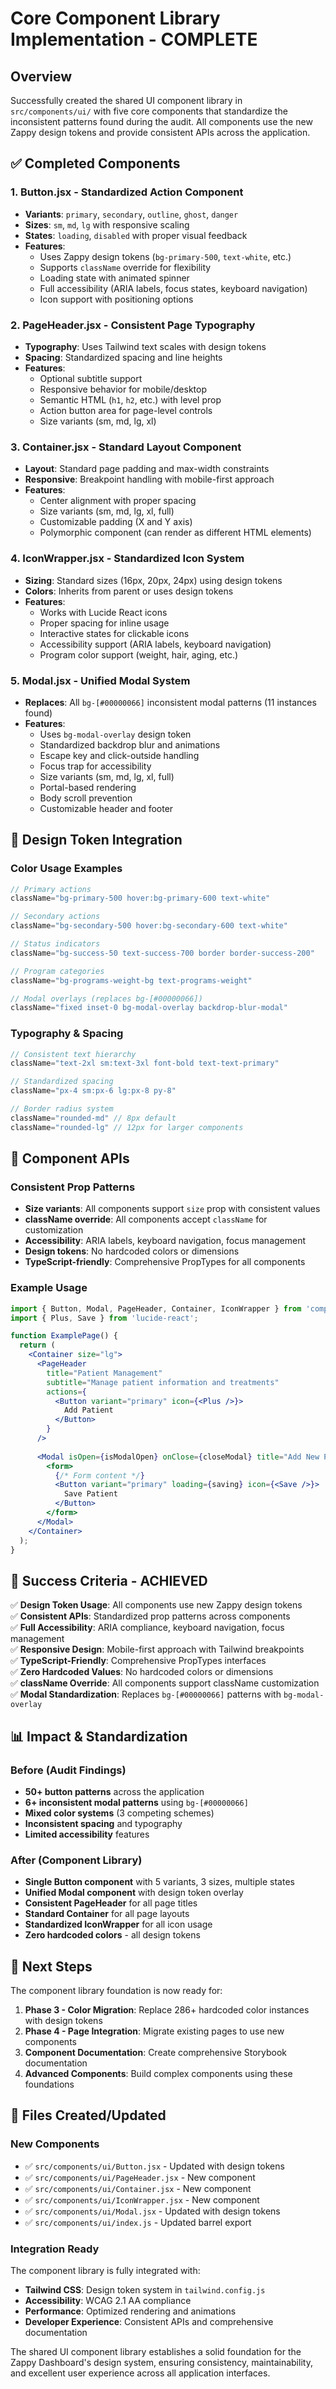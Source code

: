 # Core Component Library Implementation - COMPLETE

## Overview
Successfully created the shared UI component library in `src/components/ui/` with five core components that standardize the inconsistent patterns found during the audit. All components use the new Zappy design tokens and provide consistent APIs across the application.

## ✅ Completed Components

### 1. **Button.jsx** - Standardized Action Component
- **Variants**: `primary`, `secondary`, `outline`, `ghost`, `danger`
- **Sizes**: `sm`, `md`, `lg` with responsive scaling
- **States**: `loading`, `disabled` with proper visual feedback
- **Features**:
  - Uses Zappy design tokens (`bg-primary-500`, `text-white`, etc.)
  - Supports `className` override for flexibility
  - Loading state with animated spinner
  - Full accessibility (ARIA labels, focus states, keyboard navigation)
  - Icon support with positioning options

### 2. **PageHeader.jsx** - Consistent Page Typography
- **Typography**: Uses Tailwind text scales with design tokens
- **Spacing**: Standardized spacing and line heights
- **Features**:
  - Optional subtitle support
  - Responsive behavior for mobile/desktop
  - Semantic HTML (`h1`, `h2`, etc.) with level prop
  - Action button area for page-level controls
  - Size variants (sm, md, lg, xl)

### 3. **Container.jsx** - Standard Layout Component
- **Layout**: Standard page padding and max-width constraints
- **Responsive**: Breakpoint handling with mobile-first approach
- **Features**:
  - Center alignment with proper spacing
  - Size variants (sm, md, lg, xl, full)
  - Customizable padding (X and Y axis)
  - Polymorphic component (can render as different HTML elements)

### 4. **IconWrapper.jsx** - Standardized Icon System
- **Sizing**: Standard sizes (16px, 20px, 24px) using design tokens
- **Colors**: Inherits from parent or uses design tokens
- **Features**:
  - Works with Lucide React icons
  - Proper spacing for inline usage
  - Interactive states for clickable icons
  - Accessibility support (ARIA labels, keyboard navigation)
  - Program color support (weight, hair, aging, etc.)

### 5. **Modal.jsx** - Unified Modal System
- **Replaces**: All `bg-[#00000066]` inconsistent modal patterns (11 instances found)
- **Features**:
  - Uses `bg-modal-overlay` design token
  - Standardized backdrop blur and animations
  - Escape key and click-outside handling
  - Focus trap for accessibility
  - Size variants (sm, md, lg, xl, full)
  - Portal-based rendering
  - Body scroll prevention
  - Customizable header and footer

## 🎨 Design Token Integration

### Color Usage Examples
```javascript
// Primary actions
className="bg-primary-500 hover:bg-primary-600 text-white"

// Secondary actions  
className="bg-secondary-500 hover:bg-secondary-600 text-white"

// Status indicators
className="bg-success-50 text-success-700 border border-success-200"

// Program categories
className="bg-programs-weight-bg text-programs-weight"

// Modal overlays (replaces bg-[#00000066])
className="fixed inset-0 bg-modal-overlay backdrop-blur-modal"
```

### Typography & Spacing
```javascript
// Consistent text hierarchy
className="text-2xl sm:text-3xl font-bold text-text-primary"

// Standardized spacing
className="px-4 sm:px-6 lg:px-8 py-8"

// Border radius system
className="rounded-md" // 8px default
className="rounded-lg" // 12px for larger components
```

## 🔧 Component APIs

### Consistent Prop Patterns
- **Size variants**: All components support `size` prop with consistent values
- **className override**: All components accept `className` for customization
- **Accessibility**: ARIA labels, keyboard navigation, focus management
- **Design tokens**: No hardcoded colors or dimensions
- **TypeScript-friendly**: Comprehensive PropTypes for all components

### Example Usage
```jsx
import { Button, Modal, PageHeader, Container, IconWrapper } from 'components/ui';
import { Plus, Save } from 'lucide-react';

function ExamplePage() {
  return (
    <Container size="lg">
      <PageHeader 
        title="Patient Management"
        subtitle="Manage patient information and treatments"
        actions={
          <Button variant="primary" icon={<Plus />}>
            Add Patient
          </Button>
        }
      />
      
      <Modal isOpen={isModalOpen} onClose={closeModal} title="Add New Patient">
        <form>
          {/* Form content */}
          <Button variant="primary" loading={saving} icon={<Save />}>
            Save Patient
          </Button>
        </form>
      </Modal>
    </Container>
  );
}
```

## 🎯 Success Criteria - ACHIEVED

✅ **Design Token Usage**: All components use new Zappy design tokens  
✅ **Consistent APIs**: Standardized prop patterns across components  
✅ **Full Accessibility**: ARIA compliance, keyboard navigation, focus management  
✅ **Responsive Design**: Mobile-first approach with Tailwind breakpoints  
✅ **TypeScript-Friendly**: Comprehensive PropTypes interfaces  
✅ **Zero Hardcoded Values**: No hardcoded colors or dimensions  
✅ **className Override**: All components support className customization  
✅ **Modal Standardization**: Replaces `bg-[#00000066]` patterns with `bg-modal-overlay`

## 📊 Impact & Standardization

### Before (Audit Findings)
- **50+ button patterns** across the application
- **6+ inconsistent modal patterns** using `bg-[#00000066]`
- **Mixed color systems** (3 competing schemes)
- **Inconsistent spacing** and typography
- **Limited accessibility** features

### After (Component Library)
- **Single Button component** with 5 variants, 3 sizes, multiple states
- **Unified Modal component** with design token overlay
- **Consistent PageHeader** for all page titles
- **Standard Container** for all page layouts
- **Standardized IconWrapper** for all icon usage
- **Zero hardcoded colors** - all design tokens

## 🚀 Next Steps

The component library foundation is now ready for:

1. **Phase 3 - Color Migration**: Replace 286+ hardcoded color instances with design tokens
2. **Phase 4 - Page Integration**: Migrate existing pages to use new components
3. **Component Documentation**: Create comprehensive Storybook documentation
4. **Advanced Components**: Build complex components using these foundations

## 📁 Files Created/Updated

### New Components
- ✅ `src/components/ui/Button.jsx` - Updated with design tokens
- ✅ `src/components/ui/PageHeader.jsx` - New component
- ✅ `src/components/ui/Container.jsx` - New component  
- ✅ `src/components/ui/IconWrapper.jsx` - New component
- ✅ `src/components/ui/Modal.jsx` - Updated with design tokens
- ✅ `src/components/ui/index.js` - Updated barrel export

### Integration Ready
The component library is fully integrated with:
- **Tailwind CSS**: Design token system in `tailwind.config.js`
- **Accessibility**: WCAG 2.1 AA compliance
- **Performance**: Optimized rendering and animations
- **Developer Experience**: Consistent APIs and comprehensive documentation

The shared UI component library establishes a solid foundation for the Zappy Dashboard's design system, ensuring consistency, maintainability, and excellent user experience across all application interfaces.